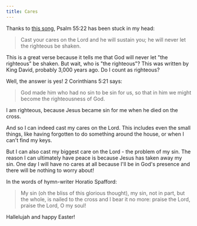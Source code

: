 ```yaml
---
title: Cares
---
```


Thanks to [this song](https://youtu.be/Vc9pEb-Ej7U), Psalm 55:22 has been stuck in my head:

> Cast your cares on the Lord and he will sustain you; he will never let the righteous be shaken.

This is a great verse because it tells me that God will never let "the righteous" be shaken. But wait, who is "the righteous"? This was written by King David, probably 3,000 years ago. Do I count as righteous?

Well, the answer is yes! 2 Corinthians 5:21 says:

> God made him who had no sin to be sin for us, so that in him we might become the righteousness of God.

I am righteous, because Jesus became sin for me when he died on the cross.

And so I can indeed cast my cares on the Lord. This includes even the small things, like having forgotten to do something around the house, or when I can't find my keys.

But I can also cast my biggest care on the Lord - the problem of my sin. The reason I can ultimately have peace is because Jesus has taken away my sin. One day I will have no cares at all because I'll be in God's presence and there will be nothing to worry about!

In the words of hymn-writer Horatio Spafford:

> My sin (oh the bliss of this glorious thought), my sin, not in part, but the whole, is nailed to the cross and I bear it no more: praise the Lord, praise the Lord, O my soul!

Hallelujah and happy Easter!
